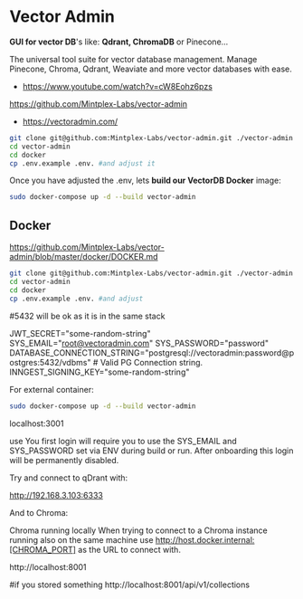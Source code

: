 # Vector Admin

**GUI for vector DB**'s like: **Qdrant, ChromaDB** or Pinecone...

The universal tool suite for vector database management. Manage Pinecone, Chroma, Qdrant, Weaviate and more vector databases with ease. 

* <https://www.youtube.com/watch?v=cW8Eohz6pzs>

<https://github.com/Mintplex-Labs/vector-admin>

* <https://vectoradmin.com/>

```sh
git clone git@github.com:Mintplex-Labs/vector-admin.git ./vector-admin
cd vector-admin
cd docker
cp .env.example .env. #and adjust it
```

Once you have adjusted the .env, lets **build our VectorDB Docker** image:

```sh
sudo docker-compose up -d --build vector-admin
```

## Docker

<https://github.com/Mintplex-Labs/vector-admin/blob/master/docker/DOCKER.md>

```sh
git clone git@github.com:Mintplex-Labs/vector-admin.git ./vector-admin
cd vector-admin
cd docker
cp .env.example .env. #and adjust
```

#5432 will be ok as it is in the same stack

JWT_SECRET="some-random-string"
SYS_EMAIL="root@vectoradmin.com"
SYS_PASSWORD="password"
DATABASE_CONNECTION_STRING="postgresql://vectoradmin:password@postgres:5432/vdbms" # Valid PG Connection string.
INNGEST_SIGNING_KEY="some-random-string"


<!-- 
```yml
version: '3.8'
services:
  postgres:
    image: postgres:latest
    environment:
      POSTGRES_USER: vectoradmin
      POSTGRES_PASSWORD: password
      POSTGRES_DB: vdbms
    ports:
      - "5433:5432"
    volumes:
      - postgres_data:/var/lib/postgresql/data

volumes:
  postgres_data:

``` -->

<!-- ```
JWT_SECRET="some-random-string"
SYS_EMAIL="root@vectoradmin.com"
SYS_PASSWORD="password"
DATABASE_CONNECTION_STRING="postgresql://vectoradmin:password@host.docker.internal:5433/vdbms" # Valid PG Connection string.
INNGEST_SIGNING_KEY="some-random-string"
``` -->

For external container:
<!-- ```
JWT_SECRET="some-random-string"
SYS_EMAIL="root@vectoradmin.com"
SYS_PASSWORD="password"
DATABASE_CONNECTION_STRING="postgresql://vectoradmin:password@localhost:5433/vdbms"
INNGEST_SIGNING_KEY="some-random-string"
``` -->

```sh
sudo docker-compose up -d --build vector-admin
```

localhost:3001

use You first login will require you to use the SYS_EMAIL and SYS_PASSWORD set via ENV during build or run. After onboarding this login will be permanently disabled.

Try and connect to qDrant with:

http://192.168.3.103:6333

And to Chroma:

Chroma running locally When trying to connect to a Chroma instance running also on the same machine use http://host.docker.internal:[CHROMA_PORT] as the URL to connect with.

http://localhost:8001




#if you stored something
http://localhost:8001/api/v1/collections